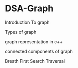 # DSA-Graph

Introduction To graph

Types of graph

graph representation in c++

connected components of graph

Breath First Search Traversal

